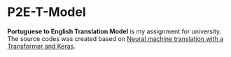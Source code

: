 # P2E-T-Model
**Portuguese to English Translation Model** is my assignment for university.
The source codes was created based on [Neural machine translation with a Transformer and Keras](https://www.tensorflow.org/text/tutorials/transformer).
